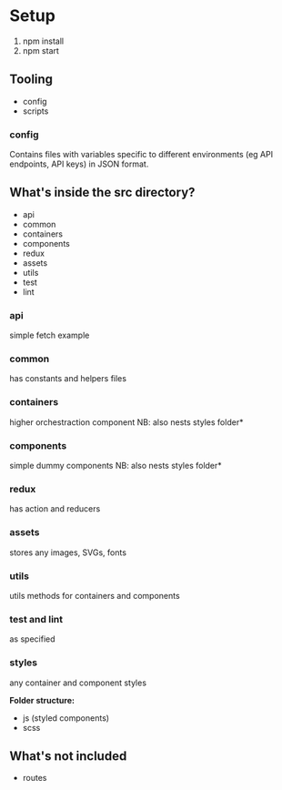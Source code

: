 # Setup

1. npm install
2. npm start

## Tooling

* config
* scripts

### config

Contains files with variables specific to different environments (eg API endpoints, API keys) in JSON format.

## What's inside the src directory?

* api
* common
* containers
* components
* redux
* assets
* utils
* test
* lint

### api

simple fetch example

### common

has constants and helpers files

### containers

higher orchestraction component
NB: also nests styles folder*

### components

simple dummy components
NB: also nests styles folder*

### redux

has action and reducers

### assets

stores any images, SVGs, fonts

### utils

utils methods for containers and components

### test and lint

as specified

### styles

any container and component styles

**Folder structure:**

* js (styled components)
* scss

## What's not included

* routes
